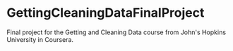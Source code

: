 # GettingCleaningDataFinalProject
Final project for the Getting and Cleaning Data course from John's Hopkins University in Coursera.
